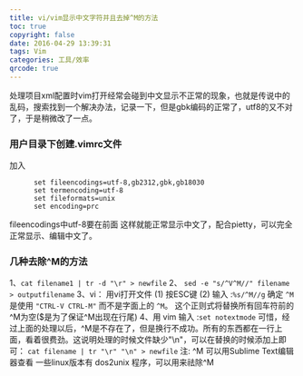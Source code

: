```yaml
---
title: vi/vim显示中文字符并且去掉^M的方法
toc: true
copyright: false
date: 2016-04-29 13:39:31
tags: Vim
categories: 工具/效率
qrcode: true
---
```

处理项目xml配置时vim打开经常会碰到中文显示不正常的现象，也就是传说中的乱码，搜索找到一个解决办法，记录一下，但是gbk编码的正常了，utf8的又不对了，于是稍微改了一点。

<!--more-->

### 用户目录下创建.vimrc文件
加入

          set fileencodings=utf-8,gb2312,gbk,gb18030
          set termencoding=utf-8
          set fileformats=unix
          set encoding=prc

fileencodings中utf-8要在前面
这样就能正常显示中文了，配合pietty，可以完全正常显示、编辑中文了。

### 几种去除^M的方法
1、`cat filename1 | tr -d "\r" > newfile`
2、 `sed -e "s/^V^M//" filename > outputfilename`
3、vi： 用vi打开文件
(1) 按ESC键
(2) 输入 :`%s/^M//g`
确定 `^M`是使用 `"CTRL-V CTRL-M"` 而不是字面上的 `^M`。
这个正则式将替换所有回车符前的 ^M为空($是为了保证^M出现在行尾)
4、用 vim 输入 :`set notextmode`
可惜，经过上面的处理以后，^M是不存在了，但是换行不成功。所有的东西都在一行上面，看着很费劲。这说明处理的时候文件缺少"\n"，可以在替换的时候添加上即可：
`cat filename | tr "\r" "\n" > newfile`
注: ^M 可以用Sublime Text编辑器查看
一些linux版本有 dos2unix 程序，可以用来祛除^M

